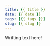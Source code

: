 ```yaml
---
title: {{ title }}
date: {{ date }}
tags: [{{ tags }}]
slug: {{ slug }}
---
```


Writting text here!
